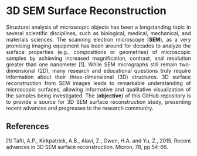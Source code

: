 # 3D SEM Surface Reconstruction

<p align="justify">
Structural analysis of microscopic objects has been a longstanding topic in several scientific disciplines, such as biological, medical, mechanical, and materials sciences. The scanning electron microscope (<strong>SEM</strong>), as a very promising imaging equipment has been around for decades to analyze the surface properties (e.g., compositions or geometries) of microscopic samples by achieving increased magnification, contrast, and resolution greater than one nanometer [1]. While SEM micrographs still remain two-dimensional (2D), many research and educational questions truly require information about their three-dimensional (3D) structures. 3D surface reconstruction from SEM images leads to remarkable understanding of microscopic surfaces, allowing informative and qualitative visualization of the samples being investigated. The (<strong>objective</strong>) of this GitHub repository is to provide a source for 3D SEM surface reconstruction study, presenting recent advances and progresses to the research community. 
</p>


## References

[1] Tafti, A.P., Kirkpatrick, A.B., Alavi, Z., Owen, H.A. and Yu, Z., 2015. Recent advances in 3D SEM surface reconstruction. Micron, 78, pp.54-66.
